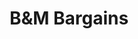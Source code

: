 ---
title: "B&M Bargains"
url: /kings-lynn/bandm-bargains-old-market-street/
shop: variety store
---